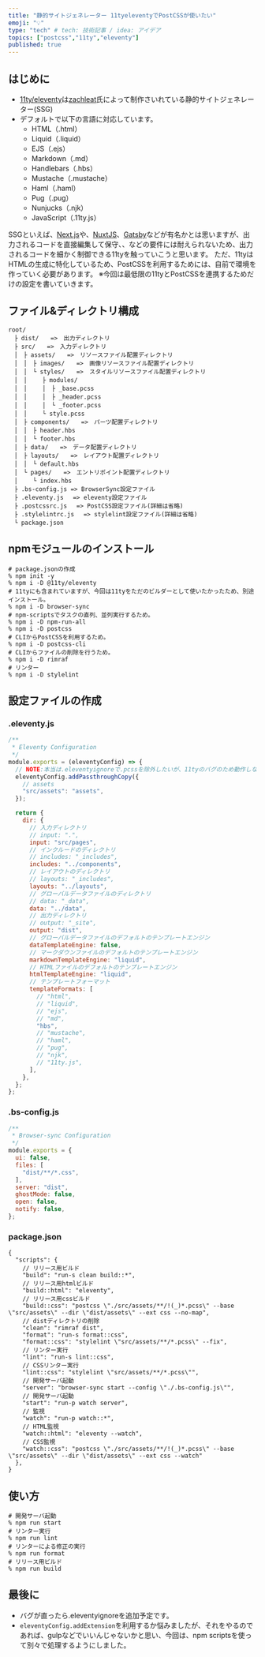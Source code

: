 ```yaml
---
title: "静的サイトジェネレーター 11tyeleventyでPostCSSが使いたい"
emoji: "💡"
type: "tech" # tech: 技術記事 / idea: アイデア
topics: ["postcss","11ty","eleventy"]
published: true
---
```

## はじめに
- [11ty/eleventy](https://www.11ty.dev/)は[zachleat](https://twitter.com/zachleat)氏によって制作さいれている静的サイトジェネレーター(SSG)
- デフォルトで以下の言語に対応しています。
    - HTML（.html）
    - Liquid（.liquid）
    - EJS（.ejs）
    - Markdown（.md）
    - Handlebars（.hbs）
    - Mustache（.mustache）
    - Haml（.haml）
    - Pug（.pug）
    - Nunjucks（.njk）
    - JavaScript（.11ty.js）

SSGといえば、[Next.js](https://nextjs.org/)や、[NuxtJS](https://ja.nuxtjs.org/)、[Gatsby](https://www.gatsbyjs.com/)などが有名かとは思いますが、出力されるコードを直接編集して保守、、などの要件には耐えられないため、出力されるコードを細かく制御できる11tyを触っていこうと思います。
ただ、11tyはHTMLの生成に特化しているため、PostCSSを利用するためには、自前で環境を作っていく必要があります。
※今回は最低限の11tyとPostCSSを連携するためだけの設定を書いていきます。

## ファイル&ディレクトリ構成

```
root/
　├ dist/　　=>　出力ディレクトリ
　├ src/　　=>　入力ディレクトリ
　│　├ assets/　　=>　リソースファイル配置ディレクトリ
　│　│　├ images/　　=>　画像リソースファイル配置ディレクトリ
　│　│　└ styles/　　=>　スタイルリソースファイル配置ディレクトリ
　│　│　 　├ modules/
　│　│　 　│　├ _base.pcss
　│　│　 　│　├ _header.pcss
　│　│　 　│　└ _footer.pcss
　│　│　 　└ style.pcss
　│　├ components/　　=>　パーツ配置ディレクトリ
　│　│　├ header.hbs
　│　│　└ footer.hbs
　│　├ data/　　=>　データ配置ディレクトリ
　│　├ layouts/　　=>　レイアウト配置ディレクトリ
　│　│　└ default.hbs
　│　└ pages/　　=>　エントリポイント配置ディレクトリ
　│　 　└ index.hbs
　├ .bs-config.js => BrowserSync設定ファイル
　├ .eleventy.js 　=> eleventy設定ファイル
　├ .postcssrc.js　 => PostCSS設定ファイル(詳細は省略)
　├ .stylelintrc.js　 => stylelint設定ファイル(詳細は省略)
　└ package.json
```

## npmモジュールのインストール
```sh:console
# package.jsonの作成
% npm init -y
% npm i -D @11ty/eleventy
# 11tyにも含まれていますが、今回は11tyをただのビルダーとして使いたかったため、別途インストール。
% npm i -D browser-sync
# npm-scriptsでタスクの直列、並列実行するため。
% npm i -D npm-run-all
% npm i -D postcss
# CLIからPostCSSを利用するため。
% npm i -D postcss-cli
# CLIからファイルの削除を行うため。 
% npm i -D rimraf
# リンター
% npm i -D stylelint
```

## 設定ファイルの作成
### .eleventy.js
```javascript:.eleventy.js
/**
 * Eleventy Configuration
 */
module.exports = (eleventyConfig) => {
  // NOTE:本当は.eleventyignoreで.pcssを除外したいが、11tyのバグのため動作しない。。。
  eleventyConfig.addPassthroughCopy({
    // assets
    "src/assets": "assets",
  });

  return {
    dir: {
      // 入力ディレクトリ
      // input: ".",
      input: "src/pages",
      // インクルードのディレクトリ
      // includes: "_includes",
      includes: "../components",
      // レイアウトのディレクトリ
      // layouts: "_includes",
      layouts: "../layouts",
      // グローバルデータファイルのディレクトリ
      // data: "_data",
      data: "../data",
      // 出力ディレクトリ
      // output: "_site",
      output: "dist",
      // グローバルデータファイルのデフォルトのテンプレートエンジン
      dataTemplateEngine: false,
      // マークダウンファイルのデフォルトのテンプレートエンジン
      markdownTemplateEngine: "liquid",
      // HTMLファイルのデフォルトのテンプレートエンジン
      htmlTemplateEngine: "liquid",
      // テンプレートフォーマット
      templateFormats: [
        // "html",
        // "liquid",
        // "ejs",
        // "md",
        "hbs",
        // "mustache",
        // "haml",
        // "pug",
        // "njk",
        // "11ty.js",
      ],
    },
  };
};

```

### .bs-config.js
```javascript:.bs-config.js
/**
 * Browser-sync Configuration
 */
module.exports = {
  ui: false,
  files: [
    "dist/**/*.css",
  ],
  server: "dist",
  ghostMode: false,
  open: false,
  notify: false,
};

```

### package.json
```json:package.json(scripts部分のみ)
{
  "scripts": {
    // リリース用ビルド
    "build": "run-s clean build::*",
    // リリース用htmlビルド
    "build::html": "eleventy",
    // リリース用cssビルド
    "build::css": "postcss \"./src/assets/**/!(_)*.pcss\" --base \"src/assets\" --dir \"dist/assets\" --ext css --no-map",
    // distディレクトリの削除
    "clean": "rimraf dist",
    "format": "run-s format::css",
    "format::css": "stylelint \"src/assets/**/*.pcss\" --fix",
    // リンター実行
    "lint": "run-s lint::css",
    // CSSリンター実行
    "lint::css": "stylelint \"src/assets/**/*.pcss\"",
    // 開発サーバ起動
    "server": "browser-sync start --config \"./.bs-config.js\"",
    // 開発サーバ起動
    "start": "run-p watch server",
    // 監視
    "watch": "run-p watch::*",
    // HTML監視
    "watch::html": "eleventy --watch",
    // CSS監視
    "watch::css": "postcss \"./src/assets/**/!(_)*.pcss\" --base \"src/assets\" --dir \"dist/assets\" --ext css --watch"
  },
}

```

## 使い方
```sh:console
# 開発サーバ起動
% npm run start
# リンター実行
% npm run lint
# リンターによる修正の実行
% npm run format
# リリース用ビルド
% npm run build
```

## 最後に
- バグが直ったら.eleventyignoreを追加予定です。
- `eleventyConfig.addExtension`を利用するか悩みましたが、それをやるのであれば、gulpなどでいいんじゃないかと思い、今回は、npm scriptsを使って別々で処理するようにしました。
